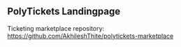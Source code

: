 ## PolyTickets Landingpage

Ticketing marketplace repository: https://github.com/AkhileshThite/polytickets-marketplace
